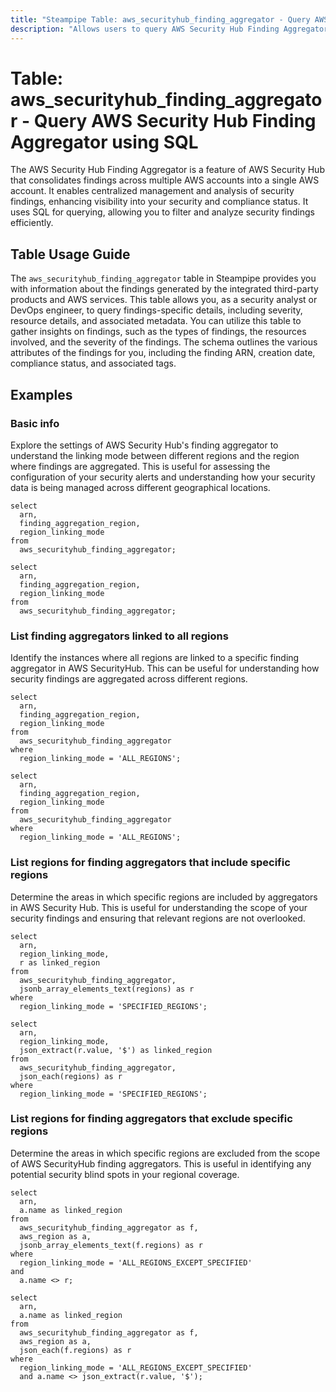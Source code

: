 ```yaml
---
title: "Steampipe Table: aws_securityhub_finding_aggregator - Query AWS Security Hub Finding Aggregator using SQL"
description: "Allows users to query AWS Security Hub Finding Aggregator to gather information about the findings that are generated by the integrated third-party products and AWS services."
---
```


# Table: aws_securityhub_finding_aggregator - Query AWS Security Hub Finding Aggregator using SQL

The AWS Security Hub Finding Aggregator is a feature of AWS Security Hub that consolidates findings across multiple AWS accounts into a single AWS account. It enables centralized management and analysis of security findings, enhancing visibility into your security and compliance status. It uses SQL for querying, allowing you to filter and analyze security findings efficiently.

## Table Usage Guide

The `aws_securityhub_finding_aggregator` table in Steampipe provides you with information about the findings generated by the integrated third-party products and AWS services. This table allows you, as a security analyst or DevOps engineer, to query findings-specific details, including severity, resource details, and associated metadata. You can utilize this table to gather insights on findings, such as the types of findings, the resources involved, and the severity of the findings. The schema outlines the various attributes of the findings for you, including the finding ARN, creation date, compliance status, and associated tags.

## Examples

### Basic info
Explore the settings of AWS Security Hub's finding aggregator to understand the linking mode between different regions and the region where findings are aggregated. This is useful for assessing the configuration of your security alerts and understanding how your security data is being managed across different geographical locations.

```sql+postgres
select
  arn,
  finding_aggregation_region,
  region_linking_mode
from
  aws_securityhub_finding_aggregator;
```

```sql+sqlite
select
  arn,
  finding_aggregation_region,
  region_linking_mode
from
  aws_securityhub_finding_aggregator;
```

### List finding aggregators linked to all regions
Identify the instances where all regions are linked to a specific finding aggregator in AWS SecurityHub. This can be useful for understanding how security findings are aggregated across different regions.

```sql+postgres
select
  arn,
  finding_aggregation_region,
  region_linking_mode
from
  aws_securityhub_finding_aggregator
where
  region_linking_mode = 'ALL_REGIONS';
```

```sql+sqlite
select
  arn,
  finding_aggregation_region,
  region_linking_mode
from
  aws_securityhub_finding_aggregator
where
  region_linking_mode = 'ALL_REGIONS';
```

### List regions for finding aggregators that include specific regions
Determine the areas in which specific regions are included by aggregators in AWS Security Hub. This is useful for understanding the scope of your security findings and ensuring that relevant regions are not overlooked.

```sql+postgres
select
  arn,
  region_linking_mode,
  r as linked_region
from
  aws_securityhub_finding_aggregator,
  jsonb_array_elements_text(regions) as r
where
  region_linking_mode = 'SPECIFIED_REGIONS';
```

```sql+sqlite
select
  arn,
  region_linking_mode,
  json_extract(r.value, '$') as linked_region
from
  aws_securityhub_finding_aggregator,
  json_each(regions) as r
where
  region_linking_mode = 'SPECIFIED_REGIONS';
```

### List regions for finding aggregators that exclude specific regions
Determine the areas in which specific regions are excluded from the scope of AWS SecurityHub finding aggregators. This is useful in identifying any potential security blind spots in your regional coverage.

```sql+postgres
select
  arn,
  a.name as linked_region
from
  aws_securityhub_finding_aggregator as f,
  aws_region as a,
  jsonb_array_elements_text(f.regions) as r
where
  region_linking_mode = 'ALL_REGIONS_EXCEPT_SPECIFIED'
and
  a.name <> r;
```

```sql+sqlite
select
  arn,
  a.name as linked_region
from
  aws_securityhub_finding_aggregator as f,
  aws_region as a,
  json_each(f.regions) as r
where
  region_linking_mode = 'ALL_REGIONS_EXCEPT_SPECIFIED'
  and a.name <> json_extract(r.value, '$');
```
